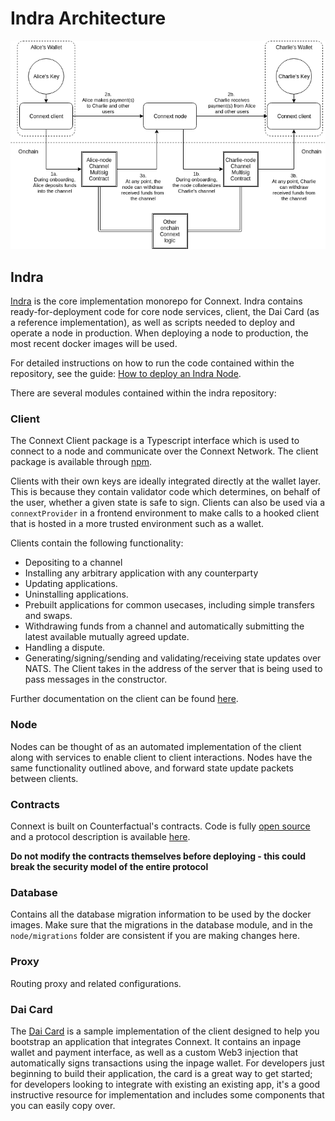 
# Indra Architecture

![ ](./architecture.png)

## Indra

[Indra](https://github.com/ConnextProject/indra) is the core implementation monorepo for Connext. Indra contains ready-for-deployment code for core node services, client, the Dai Card (as a reference implementation), as well as scripts needed to deploy and operate a node in production. When deploying a node to production, the most recent docker images will be used.

For detailed instructions on how to run the code contained within the repository, see the guide: [How to deploy an Indra Node](../how-to/deploy-indra).

There are several modules contained within the indra repository:

### Client

The Connext Client package is a Typescript interface which is used to connect to a node and communicate over the Connext Network. The client package is available through [npm](https://www.npmjs.com/package/@connext/client).

Clients with their own keys are ideally integrated directly at the wallet layer. This is because they contain validator code which determines, on behalf of the user, whether a given state is safe to sign. Clients can also be used via a `connextProvider` in a frontend environment to make calls to a hooked client that is hosted in a more trusted environment such as a wallet.

Clients contain the following functionality:

* Depositing to a channel
* Installing any arbitrary application with any counterparty
* Updating applications.
* Uninstalling applications.
* Prebuilt applications for common usecases, including simple transfers and swaps.
* Withdrawing funds from a channel and automatically submitting the latest available mutually agreed update.
* Handling a dispute.
* Generating/signing/sending and validating/receiving state updates over NATS. The Client takes in the address of the server that is being used to pass messages in the constructor.

Further documentation on the client can be found [here](../reference-generated/client.md).

### Node

Nodes can be thought of as an automated implementation of the client along with services to enable client to client interactions. Nodes have the same functionality outlined above, and forward state update packets between clients.


### Contracts

Connext is built on Counterfactual's contracts. Code is fully [open source](https://github.com/counterfactual/monorepo/) and a protocol description is available [here](https://specs.counterfactual.com).

**Do not modify the contracts themselves before deploying - this could break the security model of the entire protocol**

### Database

Contains all the database migration information to be used by the docker images. Make sure that the migrations in the database module, and in the `node/migrations` folder are consistent if you are making changes here.

### Proxy

Routing proxy and related configurations.

### Dai Card

The [Dai Card](https://github.com/ConnextProject/indra/tree/master/modules/daicard) is a sample implementation of the client designed to help you bootstrap an application that integrates Connext. It contains an inpage wallet and payment interface, as well as a custom Web3 injection that automatically signs transactions using the inpage wallet. For developers just beginning to build their application, the card is a great way to get started; for developers looking to integrate with existing an existing app, it's a good instructive resource for implementation and includes some components that you can easily copy over.
